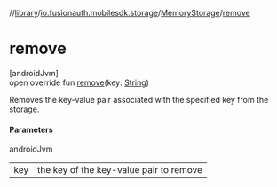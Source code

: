 //[library](../../../index.md)/[io.fusionauth.mobilesdk.storage](../index.md)/[MemoryStorage](index.md)/[remove](remove.md)

# remove

[androidJvm]\
open override fun [remove](remove.md)(key: [String](https://kotlinlang.org/api/core/kotlin-stdlib/kotlin/-string/index.html))

Removes the key-value pair associated with the specified key from the storage.

#### Parameters

androidJvm

| | |
|---|---|
| key | the key of the key-value pair to remove |